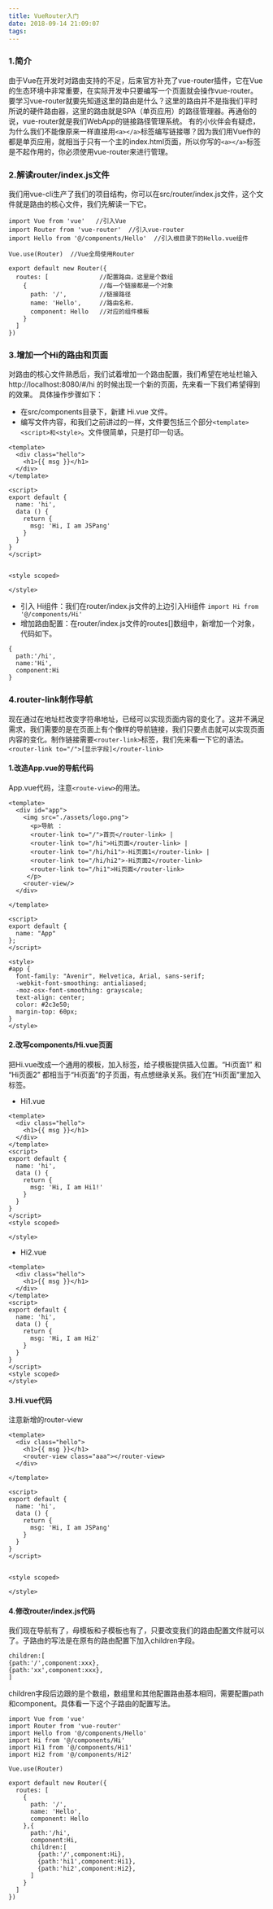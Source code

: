 ```yaml
---
title: VueRouter入门
date: 2018-09-14 21:09:07
tags:
---
```

### 1.简介
由于Vue在开发时对路由支持的不足，后来官方补充了vue-router插件，它在Vue的生态环境中非常重要，在实际开发中只要编写一个页面就会操作vue-router。要学习vue-router就要先知道这里的路由是什么？这里的路由并不是指我们平时所说的硬件路由器，这里的路由就是SPA（单页应用）的路径管理器。再通俗的说，vue-router就是我们WebApp的链接路径管理系统。
有的小伙伴会有疑虑，为什么我们不能像原来一样直接用```<a></a>```标签编写链接哪？因为我们用Vue作的都是单页应用，就相当于只有一个主的index.html页面，所以你写的```<a></a>```标签是不起作用的，你必须使用vue-router来进行管理。
### 2.解读router/index.js文件
我们用vue-cli生产了我们的项目结构，你可以在src/router/index.js文件，这个文件就是路由的核心文件，我们先解读一下它。
```
import Vue from 'vue'   //引入Vue
import Router from 'vue-router'  //引入vue-router
import Hello from '@/components/Hello'  //引入根目录下的Hello.vue组件
 
Vue.use(Router)  //Vue全局使用Router
 
export default new Router({
  routes: [              //配置路由，这里是个数组
    {                    //每一个链接都是一个对象
      path: '/',         //链接路径
      name: 'Hello',     //路由名称，
      component: Hello   //对应的组件模板
    }
  ]
})
```
### 3.增加一个Hi的路由和页面
对路由的核心文件熟悉后，我们试着增加一个路由配置，我们希望在地址栏输入 http://localhost:8080/#/hi 的时候出现一个新的页面，先来看一下我们希望得到的效果。
具体操作步骤如下：
- 在src/components目录下，新建 Hi.vue 文件。
- 编写文件内容，和我们之前讲过的一样，文件要包括三个部分```<template><script>和<style>```。文件很简单，只是打印一句话。
```
<template>
  <div class="hello">
    <h1>{{ msg }}</h1>
  </div>
</template>
 
<script>
export default {
  name: 'hi',
  data () {
    return {
      msg: 'Hi, I am JSPang'
    }
  }
}
</script>
 
 
<style scoped>
 
</style>
```
- 引入 Hi组件：我们在router/index.js文件的上边引入Hi组件 ```import Hi from '@/components/Hi'```
- 增加路由配置：在router/index.js文件的routes[]数组中，新增加一个对象，代码如下。
```
{
  path:'/hi',
  name:'Hi',
  component:Hi
}
```
### 4.router-link制作导航
现在通过在地址栏改变字符串地址，已经可以实现页面内容的变化了。这并不满足需求，我们需要的是在页面上有个像样的导航链接，我们只要点击就可以实现页面内容的变化。制作链接需要```<router-link>```标签，我们先来看一下它的语法。
```<router-link to="/">[显示字段]</router-link>```
#### 1.改造App.vue的导航代码
App.vue代码，注意```<route-view>```的用法。
```
<template>
  <div id="app">
    <img src="./assets/logo.png">
      <p>导航 ：
      <router-link to="/">首页</router-link> | 
      <router-link to="/hi">Hi页面</router-link> |
      <router-link to="/hi/hi1">-Hi页面1</router-link> |
      <router-link to="/hi/hi2">-Hi页面2</router-link>
      <router-link to="/hi1">Hi页面</router-link> 
     </p>
    <router-view/>
  </div>

</template>

<script>
export default {
  name: "App"
};
</script>

<style>
#app {
  font-family: "Avenir", Helvetica, Arial, sans-serif;
  -webkit-font-smoothing: antialiased;
  -moz-osx-font-smoothing: grayscale;
  text-align: center;
  color: #2c3e50;
  margin-top: 60px;
}
</style>

```
#### 2.改写components/Hi.vue页面
把Hi.vue改成一个通用的模板，加入标签，给子模板提供插入位置。“Hi页面1” 和 “Hi页面2” 都相当于“Hi页面”的子页面，有点想继承关系。我们在“Hi页面”里加入标签。
- Hi1.vue
```
<template>
  <div class="hello">
    <h1>{{ msg }}</h1>
  </div>
</template>
<script>
export default {
  name: 'hi',
  data () {
    return {
      msg: 'Hi, I am Hi1!'
    }
  }
}
</script>
<style scoped>
 
</style>
```
- Hi2.vue
```
<template>
  <div class="hello">
    <h1>{{ msg }}</h1>
  </div>
</template>
<script>
export default {
  name: 'hi',
  data () {
    return {
      msg: 'Hi, I am Hi2'
    }
  }
}
</script>
<style scoped>
</style>
```
#### 3.Hi.vue代码
注意新增的router-view
```
<template>
  <div class="hello">
    <h1>{{ msg }}</h1>
    <router-view class="aaa"></router-view>
  </div>
   
</template>
 
<script>
export default {
  name: 'hi',
  data () {
    return {
      msg: 'Hi, I am JSPang'
    }
  }
}
</script>
 
 
<style scoped>
 
</style>
```
#### 4.修改router/index.js代码
我们现在导航有了，母模板和子模板也有了，只要改变我们的路由配置文件就可以了。子路由的写法是在原有的路由配置下加入children字段。
```
children:[
{path:'/',component:xxx},
{path:'xx',component:xxx},
]
```
children字段后边跟的是个数组，数组里和其他配置路由基本相同，需要配置path和component。具体看一下这个子路由的配置写法。
```
import Vue from 'vue'   
import Router from 'vue-router'  
import Hello from '@/components/Hello'  
import Hi from '@/components/Hi' 
import Hi1 from '@/components/Hi1' 
import Hi2 from '@/components/Hi2' 
 
Vue.use(Router) 
 
export default new Router({
  routes: [             
    {                    
      path: '/',        
      name: 'Hello',     
      component: Hello   
    },{
      path:'/hi',
      component:Hi,
      children:[
        {path:'/',component:Hi},
        {path:'hi1',component:Hi1},
        {path:'hi2',component:Hi2},
      ]
    }
  ]
})
```
